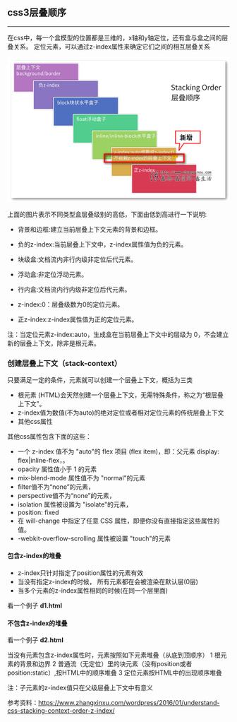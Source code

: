## css3层叠顺序
---

在css中，每一个盒模型的位置都是三维的，x轴和y轴定位，还有盒与盒之间的层叠关系。
定位元素，可以通过z-index属性来确定它们之间的相互层叠关系


![](assets/images/2016-01-09_211116.png)

上面的图片表示不同类型盒层叠级别的高低，下面由低到高进行一下说明:

- 背景和边框:建立当前层叠上下文元素的背景和边框。

- 负的z-index:当前层叠上下文中，z-index属性值为负的元素。

- 块级盒:文档流内非行内级非定位后代元素。

- 浮动盒:非定位浮动元素。

- 行内盒:文档流内行内级非定位后代元素。

- z-index:0：层叠级数为0的定位元素。

- 正z-index:z-index属性值为正的定位元素。

注：当定位元素z-index:auto，生成盒在当前层叠上下文中的层级为 0，不会建立新的层叠上下文，除非是根元素。

### 创建层叠上下文（stack-context）
只要满足一定的条件，元素就可以创建一个层叠上下文，概括为三类

* 根元素 (HTML)会天然创建一个层叠上下文，无需特殊条件，称之为“根层叠上下文”。
* z-index值为数值(不为auto)的绝对定位或者相对定位元素的传统层叠上下文
* 其他css属性

其他css属性包含下面的这些：

- 一个 z-index 值不为 "auto"的 flex 项目 (flex item)，即：父元素 display: flex|inline-flex，。
- opacity 属性值小于 1 的元素
- mix-blend-mode 属性值不为 "normal"的元素
- filter值不为“none”的元素，
- perspective值不为“none”的元素，
- isolation 属性被设置为 "isolate"的元素，
- position: fixed
- 在 will-change 中指定了任意 CSS 属性，即便你没有直接指定这些属性的值。
- -webkit-overflow-scrolling 属性被设置 "touch"的元素


#### 包含z-index的堆叠

- z-index只针对指定了position属性的元素有效
- 当没有指定z-index的时候， 所有元素都在会被渲染在默认层(0层)
- 当多个元素的z-index属性相同的时候(在同一个层里面)


看一个例子 **d1.html**


#### 不包含z-index的堆叠

看一个例子 **d2.html**

当没有元素包含z-index属性时，元素按照如下元素堆叠（从底到顶顺序）
1 根元素的背景和边界
2 普通流（无定位）里的块元素（没有position或者position:static）,按HTML中的顺序堆叠
3 定位元素按HTML中的出现顺序堆叠

注：子元素的z-index值只在父级层叠上下文中有意义


参考资料：https://www.zhangxinxu.com/wordpress/2016/01/understand-css-stacking-context-order-z-index/